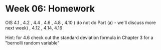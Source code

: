 # Week 06: Homework

OIS 4.1 , 4.2 , 4.4 , 4.6 , 4.8 , 4.10 ( do not do Part (a) - we'll discuss more next week) , 4.12 , 4.14, 4.16  

Hint: for 4.6 check out the standard deviation formula in Chapter 3 for a "bernolli random variable"
